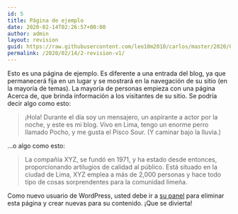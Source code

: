 ```yaml
---
id: 5
title: Página de ejemplo
date: 2020-02-14T02:26:57+00:00
author: admin
layout: revision
guid: https://raw.githubusercontent.com/leo10m2010/carlos/master/2020/02/14/2-revision-v1/
permalink: /2020/02/14/2-revision-v1/
---
```

Esto es una página de ejemplo. Es diferente a una entrada del blog, ya que permanecerá fija en un lugar y se mostrará en la navegación de su sitio (en la mayoría de temas). La mayoría de personas empieza con una página Acerca de, que brinda información a los visitantes de su sitio. Se podría decir algo como esto:

> ¡Hola! Durante el día soy un mensajero, un aspirante a actor por la noche, y este es mi blog. Vivo en Lima, tengo un enorme perro llamado Pocho, y me gusta el Pisco Sour. (Y caminar bajo la lluvia.)

&#8230;o algo como esto:

> La compañía XYZ, se fundó en 1971, y ha estado desde entonces, proporcionando artilugios de calidad al público. Está situado en la ciudad de Lima, XYZ emplea a más de 2,000 personas y hace todo tipo de cosas sorprendentes para la comunidad limeña.

Como nuevo usuario de WordPress, usted debe ir a [su panel](https://raw.githubusercontent.com/leo10m2010/carlos/master/wp-admin/) para eliminar esta página y crear nuevas para su contenido. ¡Que se divierta!